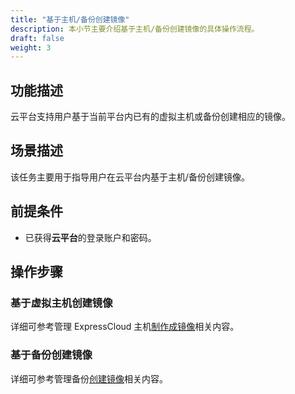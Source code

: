 ```yaml
---
title: "基于主机/备份创建镜像"
description: 本小节主要介绍基于主机/备份创建镜像的具体操作流程。
draft: false
weight: 3
---
```


## 功能描述

云平台支持用户基于当前平台内已有的虚拟主机或备份创建相应的镜像。


## 场景描述

该任务主要用于指导用户在云平台内基于主机/备份创建镜像。

## 前提条件

- 已获得**云平台**的登录账户和密码。


## 操作步骤

### 基于虚拟主机创建镜像

详细可参考管理 ExpressCloud 主机[制作成镜像](/resource/virtual/expresscloud/manage_virtual#制作成镜像)相关内容。

### 基于备份创建镜像

详细可参考管理备份[创建镜像](/backup/manage_backup#基于备份创建镜像)相关内容。


